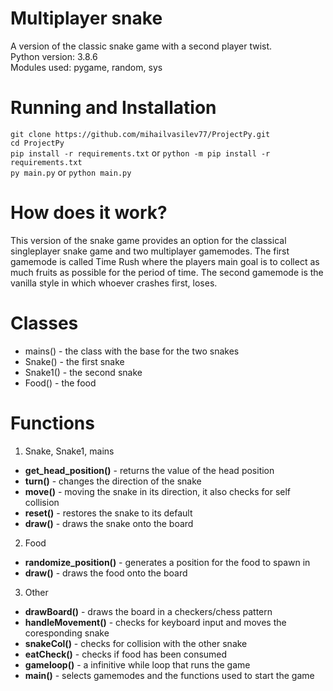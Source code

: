 # Multiplayer snake
A version of the classic snake game with a second player twist. <br />
Python version: 3.8.6 <br />
Modules  used: pygame, random, sys 

# Running and Installation
`git clone https://github.com/mihailvasilev77/ProjectPy.git` <br />
`cd ProjectPy` <br />
`pip install -r requirements.txt` or `python -m pip install -r requirements.txt`<br />
`py main.py` or `python main.py`

# How does it work?
This version of the snake game provides an option for the classical singleplayer snake game and two multiplayer gamemodes.
The first gamemode is called Time Rush where the players main goal is to collect as much fruits as possible for the period of time.
The second gamemode is the vanilla style in which whoever crashes first, loses.

# Classes
* mains() - the class with the base for the two snakes
* Snake() - the first snake
* Snake1() - the second snake
* Food() - the food

# Functions
1. Snake, Snake1, mains
* **get_head_position()** - returns the value of the head position
* **turn()** - changes the direction of the snake
* **move()** - moving the snake in its direction, it also checks for self collision
* **reset()** - restores the snake to its default
* **draw()** - draws the snake onto the board
2. Food
* **randomize_position()** - generates a position for the food to spawn in
* **draw()** - draws the food onto the board
3. Other
* **drawBoard()** - draws the board in a checkers/chess pattern
* **handleMovement()** - checks for keyboard input and moves the coresponding snake
* **snakeCol()** - checks for collision with the other snake
* **eatCheck()** - checks if food has been consumed
* **gameloop()** - a infinitive while loop that runs the game
* **main()** - selects gamemodes and the functions used to start the game

